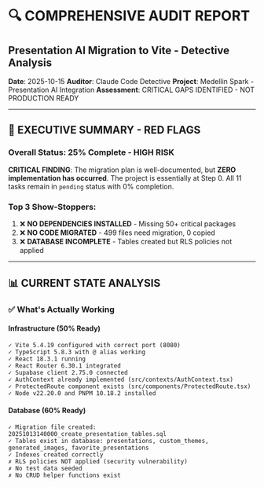 # 🔍 COMPREHENSIVE AUDIT REPORT
## Presentation AI Migration to Vite - Detective Analysis

**Date**: 2025-10-15
**Auditor**: Claude Code Detective
**Project**: Medellin Spark - Presentation AI Integration
**Assessment**: CRITICAL GAPS IDENTIFIED - NOT PRODUCTION READY

---

## 🚨 EXECUTIVE SUMMARY - RED FLAGS

### Overall Status: **25% Complete - HIGH RISK**

**CRITICAL FINDING**: The migration plan is well-documented, but **ZERO implementation has occurred**. The project is essentially at Step 0. All 11 tasks remain in `pending` status with 0% completion.

### Top 3 Show-Stoppers:
1. ❌ **NO DEPENDENCIES INSTALLED** - Missing 50+ critical packages
2. ❌ **NO CODE MIGRATED** - 499 files need migration, 0 copied
3. ❌ **DATABASE INCOMPLETE** - Tables created but RLS policies not applied

---

## 📊 CURRENT STATE ANALYSIS

### ✅ What's Actually Working

#### Infrastructure (50% Ready)
```
✓ Vite 5.4.19 configured with correct port (8080)
✓ TypeScript 5.8.3 with @ alias working
✓ React 18.3.1 running
✓ React Router 6.30.1 integrated
✓ Supabase client 2.75.0 connected
✓ AuthContext already implemented (src/contexts/AuthContext.tsx)
✓ ProtectedRoute component exists (src/components/ProtectedRoute.tsx)
✓ Node v22.20.0 and PNPM 10.18.2 installed
```

#### Database (60% Ready)
```
✓ Migration file created: 20251013140000_create_presentation_tables.sql
✓ Tables exist in database: presentations, custom_themes, generated_images, favorite_presentations
✓ Indexes created correctly
✗ RLS policies NOT applied (security vulnerability)
✗ No test data seeded
✗ No CRUD helper functions exist
